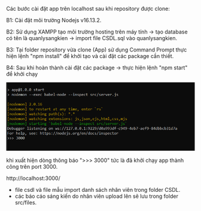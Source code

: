 Các bước cài đặt app trên localhost sau khi repository được clone:

B1: Cài đặt môi trường Nodejs v16.13.2.

B2: Sử dụng XAMPP tạo môi trường hosting trên máy tính -> tạo database có tên là quanlysangkien -> import file CSDL.sql vào quanlysangkien.

B3: Tại folder repository vừa clone (App) sử dụng Command Prompt thực hiện lệnh "npm install" để khởi tạo và cài đặt các package cần thiết.

B4: Sau khi hoàn thành cài đặt các package -> thực hiện lệnh "npm start" để khởi chạy

![run](src/public/image/runapp.PNG)

khi xuất hiện dòng thông báo ">>> 3000" tức là đã khởi chạy app thành công trên port 3000.

http://localhost:3000/

- file csdl và file mẫu import danh sách nhân viên trong folder CSDL.
- các báo cáo sáng kiến do nhân viên upload lên sẽ lưu trong folder src/files.
